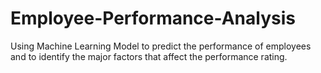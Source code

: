 # Employee-Performance-Analysis
Using Machine Learning Model to predict the performance of employees and to identify the major factors that affect the performance rating.
